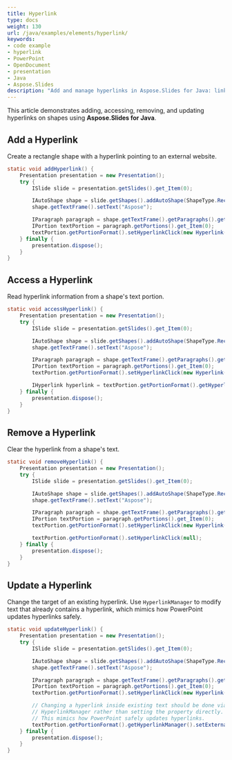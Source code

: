 ```yaml
---
title: Hyperlink
type: docs
weight: 130
url: /java/examples/elements/hyperlink/
keywords:
- code example
- hyperlink
- PowerPoint
- OpenDocument
- presentation
- Java
- Aspose.Slides
description: "Add and manage hyperlinks in Aspose.Slides for Java: link text, shapes, and images, set targets and actions for PPT, PPTX, and ODP with Java examples."
---
```


This article demonstrates adding, accessing, removing, and updating hyperlinks on shapes using **Aspose.Slides for Java**.

## **Add a Hyperlink**

Create a rectangle shape with a hyperlink pointing to an external website.

```java
static void addHyperlink() {
    Presentation presentation = new Presentation();
    try {
        ISlide slide = presentation.getSlides().get_Item(0);

        IAutoShape shape = slide.getShapes().addAutoShape(ShapeType.Rectangle, 50, 50, 150, 50);
        shape.getTextFrame().setText("Aspose");

        IParagraph paragraph = shape.getTextFrame().getParagraphs().get_Item(0);
        IPortion textPortion = paragraph.getPortions().get_Item(0);
        textPortion.getPortionFormat().setHyperlinkClick(new Hyperlink("https://www.aspose.com"));
    } finally {
        presentation.dispose();
    }
}
```

## **Access a Hyperlink**

Read hyperlink information from a shape's text portion.

```java
static void accessHyperlink() {
    Presentation presentation = new Presentation();
    try {
        ISlide slide = presentation.getSlides().get_Item(0);

        IAutoShape shape = slide.getShapes().addAutoShape(ShapeType.Rectangle, 50, 50, 150, 50);
        shape.getTextFrame().setText("Aspose");

        IParagraph paragraph = shape.getTextFrame().getParagraphs().get_Item(0);
        IPortion textPortion = paragraph.getPortions().get_Item(0);
        textPortion.getPortionFormat().setHyperlinkClick(new Hyperlink("https://www.aspose.com"));

        IHyperlink hyperlink = textPortion.getPortionFormat().getHyperlinkClick();
    } finally {
        presentation.dispose();
    }
}
```

## **Remove a Hyperlink**

Clear the hyperlink from a shape's text.

```java
static void removeHyperlink() {
    Presentation presentation = new Presentation();
    try {
        ISlide slide = presentation.getSlides().get_Item(0);

        IAutoShape shape = slide.getShapes().addAutoShape(ShapeType.Rectangle, 50, 50, 150, 50);
        shape.getTextFrame().setText("Aspose");

        IParagraph paragraph = shape.getTextFrame().getParagraphs().get_Item(0);
        IPortion textPortion = paragraph.getPortions().get_Item(0);
        textPortion.getPortionFormat().setHyperlinkClick(new Hyperlink("https://www.aspose.com"));

        textPortion.getPortionFormat().setHyperlinkClick(null);
    } finally {
        presentation.dispose();
    }
}
```

## **Update a Hyperlink**

Change the target of an existing hyperlink. Use `HyperlinkManager` to modify text that already contains a hyperlink, which mimics how PowerPoint updates hyperlinks safely.

```java
static void updateHyperlink() {
    Presentation presentation = new Presentation();
    try {
        ISlide slide = presentation.getSlides().get_Item(0);

        IAutoShape shape = slide.getShapes().addAutoShape(ShapeType.Rectangle, 50, 50, 150, 50);
        shape.getTextFrame().setText("Aspose");

        IParagraph paragraph = shape.getTextFrame().getParagraphs().get_Item(0);
        IPortion textPortion = paragraph.getPortions().get_Item(0);
        textPortion.getPortionFormat().setHyperlinkClick(new Hyperlink("https://old.example.com"));

        // Changing a hyperlink inside existing text should be done via
        // HyperlinkManager rather than setting the property directly.
        // This mimics how PowerPoint safely updates hyperlinks.
        textPortion.getPortionFormat().getHyperlinkManager().setExternalHyperlinkClick("https://new.example.com");
    } finally {
        presentation.dispose();
    }
}
```
